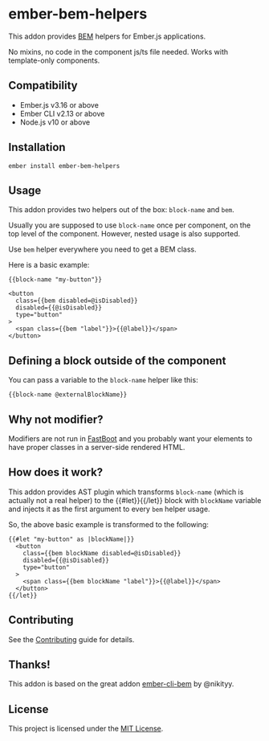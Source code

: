 ember-bem-helpers
==============================================================================

This addon provides [BEM](https://en.bem.info/) helpers for Ember.js applications.

No mixins, no code in the component js/ts file needed. Works with template-only components.


Compatibility
------------------------------------------------------------------------------

* Ember.js v3.16 or above
* Ember CLI v2.13 or above
* Node.js v10 or above


Installation
------------------------------------------------------------------------------

```
ember install ember-bem-helpers
```


Usage
------------------------------------------------------------------------------

This addon provides two helpers out of the box: `block-name` and `bem`.

Usually you are supposed to use `block-name` once per component, on the top level of the component. However, nested usage is also supported.

Use `bem` helper everywhere you need to get a BEM class. 

Here is a basic example:

```
{{block-name "my-button"}}

<button
  class={{bem disabled=@isDisabled}}
  disabled={{@isDisabled}}
  type="button"
>
  <span class={{bem "label"}}>{{@label}}</span>
</button>
```


Defining a block outside of the component
------------------------------------------------------------------------------

You can pass a variable to the `block-name` helper like this:

```
{{block-name @externalBlockName}}
```

Why not modifier?
------------------------------------------------------------------------------

Modifiers are not run in [FastBoot](http://www.ember-fastboot.com/) and you probably want your elements to have proper classes in a server-side rendered HTML.


How does it work?
------------------------------------------------------------------------------

This addon provides AST plugin which transforms `block-name` (which is actually not a real helper) to the {{#let}}{{/let}} block with `blockName` variable and injects it as the first argument to every `bem` helper usage.

So, the above basic example is transformed to the following:

```
{{#let "my-button" as |blockName|}}
  <button
    class={{bem blockName disabled=@isDisabled}}
    disabled={{@isDisabled}}
    type="button"
  >
    <span class={{bem blockName "label"}}>{{@label}}</span>
  </button>
{{/let}}
```


Contributing
------------------------------------------------------------------------------

See the [Contributing](CONTRIBUTING.md) guide for details.


Thanks!
------------------------------------------------------------------------------

This addon is based on the great addon [ember-cli-bem](https://github.com/nikityy/ember-cli-bem) by @nikityy.


License
------------------------------------------------------------------------------

This project is licensed under the [MIT License](LICENSE.md).
